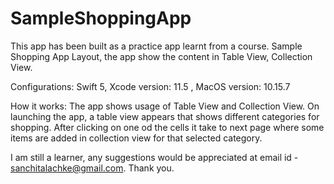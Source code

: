 # SampleShoppingApp
This app has been built as a practice app learnt from a course. 
Sample Shopping App Layout, the app show the content in Table View, Collection View.

Configurations: 
Swift 5, Xcode version: 11.5 , MacOS version: 10.15.7

How it works:
The app shows usage of Table View and Collection View.
On launching the app, a table view appears that shows different categories for shopping. 
After clicking on one od the cells it take to next page where some items are added in collection view for that selected category.

I am still a learner, any suggestions would be appreciated at email id - sanchitalachke@gmail.com. Thank you.
